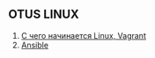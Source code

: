 ## OTUS LINUX
1. [С чего начинается Linux, Vagrant](https://github.com/keeper521/otus_linux/tree/main/lessons/lesson_1.1)
2. [Ansible](https://github.com/keeper521/otus_linux/tree/main/lessons/Ansible)

